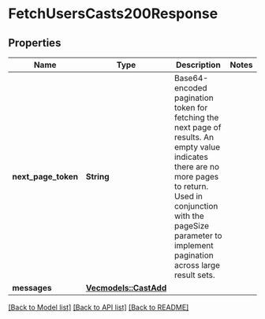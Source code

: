# FetchUsersCasts200Response

## Properties

Name | Type | Description | Notes
------------ | ------------- | ------------- | -------------
**next_page_token** | **String** | Base64-encoded pagination token for fetching the next page of results. An empty value indicates there are no more pages to return. Used in conjunction with the pageSize parameter to implement pagination across large result sets. | 
**messages** | [**Vec<models::CastAdd>**](CastAdd.md) |  | 

[[Back to Model list]](../README.md#documentation-for-models) [[Back to API list]](../README.md#documentation-for-api-endpoints) [[Back to README]](../README.md)


